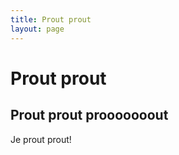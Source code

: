 ```yaml
---
title: Prout prout
layout: page
---
```


# Prout prout 

## Prout prout prooooooout

Je prout prout!
